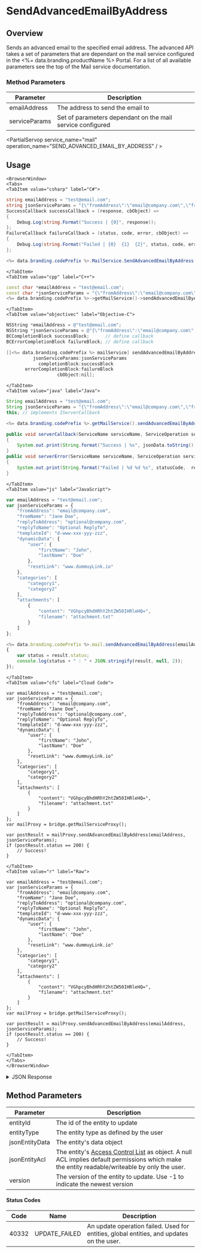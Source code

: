 # SendAdvancedEmailByAddress
## Overview
Sends an advanced email to the specified email address.  The advanced API takes a set of parameters that are
dependant on the mail service configured in the <%= data.branding.productName %> Portal.
For a list of all available parameters see the top of the Mail service documentation.



### Method Parameters
Parameter | Description
--------- | -----------
emailAddress | The address to send the email to
serviceParams | Set of parameters dependant on the mail service configured

<PartialServop service_name="mail" operation_name="SEND_ADVANCED_EMAIL_BY_ADDRESS" / >

## Usage

```mdx-code-block
<BrowserWindow>
<Tabs>
<TabItem value="csharp" label="C#">
```

```csharp
string emailAddress = "test@email.com";
string jsonServiceParams = "{\"fromAddress\":\"email@company.com\",\"fromName\":\"Jane Doe\",\"replyToAddress\":\"optional@company.com\",\"replyToName\":\"Optional ReplyTo\",\"templateId\":\"d-www-xxx-yyy-zzz\",\"dynamicData\":{\"user\":{\"firstName\":\"John\",\"lastName\":\"Doe\"},\"resetLink\":\"www.dummuyLink.io\"},\"categories\":[\"category1\",\"category2\"],\"attachments\":[{\"content\":\"VGhpcyBhdHRhY2htZW50IHRleHQ=\",\"filename\":\"attachment.txt\"}]}";
SuccessCallback successCallback = (response, cbObject) =>
{
    Debug.Log(string.Format("Success | {0}", response));
};
FailureCallback failureCallback = (status, code, error, cbObject) =>
{
    Debug.Log(string.Format("Failed | {0}  {1}  {2}", status, code, error));
};

<%= data.branding.codePrefix %>.MailService.SendAdvancedEmailByAddress(emailAddress, jsonServiceParams, successCallback, failureCallback);
```

```mdx-code-block
</TabItem>
<TabItem value="cpp" label="C++">
```

```cpp
const char *emailAddress = "test@email.com";
const char *jsonServiceParams = "{\"fromAddress\":\"email@company.com\",\"fromName\":\"Jane Doe\",\"replyToAddress\":\"optional@company.com\",\"replyToName\":\"Optional ReplyTo\",\"templateId\":\"d-www-xxx-yyy-zzz\",\"dynamicData\":{\"user\":{\"firstName\":\"John\",\"lastName\":\"Doe\"},\"resetLink\":\"www.dummuyLink.io\"},\"categories\":[\"category1\",\"category2\"],\"attachments\":[{\"content\":\"VGhpcyBhdHRhY2htZW50IHRleHQ=\",\"filename\":\"attachment.txt\"}]}";
<%= data.branding.codePrefix %>->getMailService()->sendAdvancedEmailByAddress(emailAddress, jsonServiceParams, this);
```

```mdx-code-block
</TabItem>
<TabItem value="objectivec" label="Objective-C">
```

```objectivec
NSString *emailAddress = @"test@email.com";
NSString *jsonServiceParams = @"{\"fromAddress\":\"email@company.com\",\"fromName\":\"Jane Doe\",\"replyToAddress\":\"optional@company.com\",\"replyToName\":\"Optional ReplyTo\",\"templateId\":\"d-www-xxx-yyy-zzz\",\"dynamicData\":{\"user\":{\"firstName\":\"John\",\"lastName\":\"Doe\"},\"resetLink\":\"www.dummuyLink.io\"},\"categories\":[\"category1\",\"category2\"],\"attachments\":[{\"content\":\"VGhpcyBhdHRhY2htZW50IHRleHQ=\",\"filename\":\"attachment.txt\"}]}";
BCCompletionBlock successBlock;      // define callback
BCErrorCompletionBlock failureBlock; // define callback

[[<%= data.branding.codePrefix %> mailService] sendAdvancedEmailByAddress:emailAddress
          jsonServiceParams:jsonServiceParams
            completionBlock:successBlock
       errorCompletionBlock:failureBlock
                   cbObject:nil];
```

```mdx-code-block
</TabItem>
<TabItem value="java" label="Java">
```

```java
String emailAddress = "test@email.com";
String jsonServiceParams = "{\"fromAddress\":\"email@company.com\",\"fromName\":\"Jane Doe\",\"replyToAddress\":\"optional@company.com\",\"replyToName\":\"Optional ReplyTo\",\"templateId\":\"d-www-xxx-yyy-zzz\",\"dynamicData\":{\"user\":{\"firstName\":\"John\",\"lastName\":\"Doe\"},\"resetLink\":\"www.dummuyLink.io\"},\"categories\":[\"category1\",\"category2\"],\"attachments\":[{\"content\":\"VGhpcyBhdHRhY2htZW50IHRleHQ=\",\"filename\":\"attachment.txt\"}]}";
this; // implements IServerCallback

<%= data.branding.codePrefix %>.getMailService().sendAdvancedEmailByAddress(emailAddress, jsonServiceParams, this);

public void serverCallback(ServiceName serviceName, ServiceOperation serviceOperation, JSONObject jsonData)
{
    System.out.print(String.format("Success | %s", jsonData.toString()));
}
public void serverError(ServiceName serviceName, ServiceOperation serviceOperation, int statusCode, int reasonCode, String jsonError)
{
    System.out.print(String.format("Failed | %d %d %s", statusCode,  reasonCode, jsonError.toString()));
}
```

```mdx-code-block
</TabItem>
<TabItem value="js" label="JavaScript">
```

```javascript
var emailAddress = "test@email.com";
var jsonServiceParams = {
    "fromAddress": "email@company.com",
    "fromName": "Jane Doe",
    "replyToAddress": "optional@company.com",
    "replyToName": "Optional ReplyTo",
    "templateId": "d-www-xxx-yyy-zzz",
    "dynamicData": {
        "user": {
            "firstName": "John",
            "lastName": "Doe"
        },
        "resetLink": "www.dummuyLink.io"
    },
    "categories": [
        "category1",
        "category2"
    ],
    "attachments": [
        {
            "content": "VGhpcyBhdHRhY2htZW50IHRleHQ=",
            "filename": "attachment.txt"
        }
    ]
};

<%= data.branding.codePrefix %>.mail.sendAdvancedEmailByAddress(emailAddress, jsonServiceParams, result =>
{
	var status = result.status;
	console.log(status + " : " + JSON.stringify(result, null, 2));
});
```

```mdx-code-block
</TabItem>
<TabItem value="cfs" label="Cloud Code">
```

```cfscript
var emailAddress = "test@email.com";
var jsonServiceParams = {
    "fromAddress": "email@company.com",
    "fromName": "Jane Doe",
    "replyToAddress": "optional@company.com",
    "replyToName": "Optional ReplyTo",
    "templateId": "d-www-xxx-yyy-zzz",
    "dynamicData": {
        "user": {
            "firstName": "John",
            "lastName": "Doe"
        },
        "resetLink": "www.dummuyLink.io"
    },
    "categories": [
        "category1",
        "category2"
    ],
    "attachments": [
        {
            "content": "VGhpcyBhdHRhY2htZW50IHRleHQ=",
            "filename": "attachment.txt"
        }
    ]
};
var mailProxy = bridge.getMailServiceProxy();

var postResult = mailProxy.sendAdvancedEmailByAddress(emailAddress, jsonServiceParams);
if (postResult.status == 200) {
    // Success!
}
```

```mdx-code-block
</TabItem>
<TabItem value="r" label="Raw">
```

```cfscript
var emailAddress = "test@email.com";
var jsonServiceParams = {
    "fromAddress": "email@company.com",
    "fromName": "Jane Doe",
    "replyToAddress": "optional@company.com",
    "replyToName": "Optional ReplyTo",
    "templateId": "d-www-xxx-yyy-zzz",
    "dynamicData": {
        "user": {
            "firstName": "John",
            "lastName": "Doe"
        },
        "resetLink": "www.dummuyLink.io"
    },
    "categories": [
        "category1",
        "category2"
    ],
    "attachments": [
        {
            "content": "VGhpcyBhdHRhY2htZW50IHRleHQ=",
            "filename": "attachment.txt"
        }
    ]
};
var mailProxy = bridge.getMailServiceProxy();

var postResult = mailProxy.sendAdvancedEmailByAddress(emailAddress, jsonServiceParams);
if (postResult.status == 200) {
    // Success!
}
```

```mdx-code-block
</TabItem>
</Tabs>
</BrowserWindow>
```

<details>
<summary>JSON Response</summary>

```json
{
    "status": 200,
    "data": {
        "message": "Email sent successfully"
    }
}
```
</details>

## Method Parameters
Parameter | Description
--------- | -----------
entityId | The id of the entity to update
entityType | The entity type as defined by the user
jsonEntityData | The entity's data object
jsonEntityAcl | The entity's [Access Control List](/api/appendix/acl) as object. A null ACL implies default permissions which make the entity readable/writeable by only the user.
version | The version of the entity to update. Use -1 to indicate the newest version
#### Status Codes
Code | Name | Description
---- | ---- | -----------
40332 | UPDATE_FAILED | An update operation failed. Used for entities, global entities, and updates on the user.


